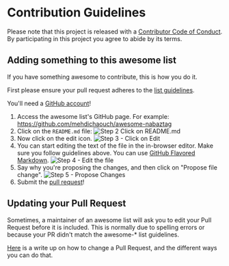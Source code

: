 # Contribution Guidelines

Please note that this project is released with a [Contributor Code of Conduct](CODE_OF_CONDUCT.md). By participating in this project you agree to abide by its terms.

## Adding something to this awesome list

If you have something awesome to contribute, this is how you do it.

First please ensure your pull request adheres to the [list guidelines](PULL_REQUEST_TEMPLATE.md).

You'll need a [GitHub account](https://github.com/join)!

1. Access the awesome list's GitHub page. For example: https://github.com/mehdichaouch/awesome-nabaztag
2. Click on the `README.md` file: ![Step 2 Click on README.md](https://user-images.githubusercontent.com/861701/139345196-89157a86-89dc-4c39-99d2-90d8c734245f.png)
3. Now click on the edit icon. ![Step 3 - Click on Edit](https://user-images.githubusercontent.com/861701/139345256-ef219e89-f586-451e-b3af-470fe0dc38a3.png)
4. You can start editing the text of the file in the in-browser editor. Make sure you follow guidelines above. You can use [GitHub Flavored Markdown](https://help.github.com/articles/github-flavored-markdown/). ![Step 4 - Edit the file](https://user-images.githubusercontent.com/861701/139345303-b20cda90-a82b-44da-8a7c-9e95bead64ed.png)
5. Say why you're proposing the changes, and then click on "Propose file change". ![Step 5 - Propose Changes](https://user-images.githubusercontent.com/861701/139345380-f81f315b-9c9c-43e0-9613-6ffeaff72db3.png)
6. Submit the [pull request](https://help.github.com/articles/using-pull-requests/)!

## Updating your Pull Request

Sometimes, a maintainer of an awesome list will ask you to edit your Pull Request before it is included. This is normally due to spelling errors or because your PR didn't match the awesome-* list guidelines.

[Here](https://github.com/RichardLitt/knowledge/blob/master/github/amending-a-commit-guide.md) is a write up on how to change a Pull Request, and the different ways you can do that.
